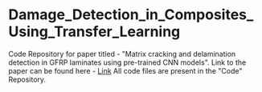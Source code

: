 # Damage_Detection_in_Composites_Using_Transfer_Learning
Code Repository for paper titled - "Matrix cracking and delamination detection in GFRP laminates using pre-trained CNN models".
Link to the paper can be found here - [Link](https://link.springer.com/article/10.1007/s40430-023-04060-w)
All code files are present in the "Code" Repository. 
